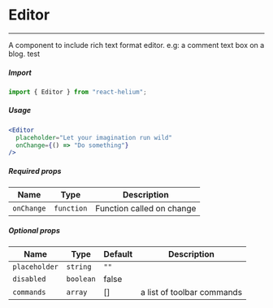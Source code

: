 # Editor

<!-- STORY -->

<hr>

A component to include rich text format editor.
e.g: a comment text box on a blog. test

##### Import

```js
import { Editor } from "react-helium";
```

##### Usage

```jsx
<Editor
  placeholder="Let your imagination run wild"
  onChange={() => "Do something"}
/>
```

##### Required props

| Name       | Type       | Description               |
| ---------- | ---------- | ------------------------- |
| `onChange` | `function` | Function called on change |

##### Optional props

| Name          | Type      | Default | Description                |
| ------------- | --------- | ------- | -------------------------- |
| `placeholder` | `string`  | `""`    |                            |
| `disabled`    | `boolean` | false   |                            |
| `commands`    | `array`   | []      | a list of toolbar commands |
